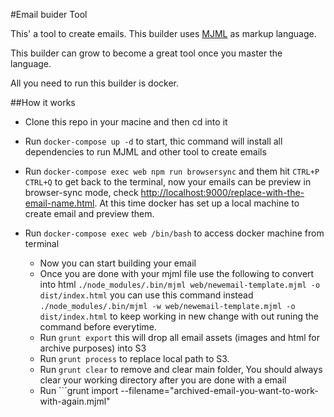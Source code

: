#Email buider Tool

This' a tool to create emails. This builder uses [MJML](https://mjml.io/documentation) as markup language.

This builder can grow to become a great tool once you master the language.

All you need to run this builder is docker.

##How it works

- Clone this repo in your macine and then cd into it
- Run ```docker-compose up -d``` to start, thic command will install all dependencies to run MJML and other tool to create emails
- Run ```docker-compose exec web npm run browsersync``` and them hit ```CTRL+P CTRL+Q``` to get back to the terminal, now your emails can be preview in browser-sync mode, check [http://localhost:9000/replace-with-the-email-name.html](http://localhost:9000/replace-with-the-email-name.html). At this time docker has set up a local machine to create email and preview them.
- Run ```docker-compose exec web /bin/bash``` to access docker machine from terminal

	* Now you can start building your email
	* Once you are done with your mjml file use the following to convert into html ```./node_modules/.bin/mjml web/newemail-template.mjml -o dist/index.html``` you can use this command instead ```./node_modules/.bin/mjml -w web/newemail-template.mjml -o dist/index.html``` to keep working in new change with out runing the command before everytime.
	* Run ```grunt export``` this will drop all email assets (images and html for archive purposes) into S3
	* Run ```grunt process``` to replace local path to S3.
	* Run ```grunt clear``` to remove and clear main folder, You should always clear your working directory after you are done with a email
	* Run ```grunt import --filename="archived-email-you-want-to-work-with-again.mjml"
